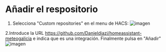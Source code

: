 # Añadir el respositorio

1. Selecciona "Custom repositories" en el menu de HACS:
![imagen](https://user-images.githubusercontent.com/3638478/193316829-199556a9-8fde-4e0e-b5cb-72398718c57f.png)

2.Introduce la URL https://github.com/Danieldiazi/homeassistant-meteogalicia  e indica que es una integración. Finalmente pulsa en "Añadir"
![imagen](https://user-images.githubusercontent.com/3638478/193317111-6710e071-2318-4d05-ba8b-32944071180d.png)
